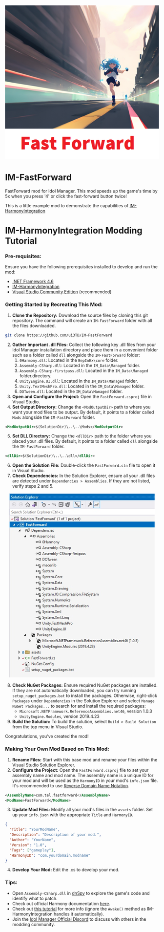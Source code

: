 <p align="center">
  <img src="source/assets/thumb.png?raw=true" />
</p>

# IM-FastForward
FastForward mod for Idol Manager. This mod speeds up the game's time by 5x when you press '4' or click the fast-forward button twice!

This is a little example mod to demonstrate the capabilities of [IM-HarmonyIntegration](https://github.com/ui3TD/IM-HarmonyIntegration)

# IM-HarmonyIntegration Modding Tutorial

### Pre-requisites: 
Ensure you have the following prerequisites installed to develop and run the mod:
- [.NET Framework 4.6](https://dotnet.microsoft.com/en-us/download/dotnet-framework/net46)
- [IM-HarmonyIntegration](https://github.com/ui3TD/IM-HarmonyIntegration)
- [Visual Studio Community Edition](https://visualstudio.microsoft.com/vs/community/) (recommended)

### Getting Started by Recreating This Mod:

1. **Clone the Repository:**
Download the source files by cloning this git repository. The command will create an `IM-FastForward` folder with all the files downloaded.
```bash
git clone https://github.com/ui3TD/IM-FastForward
```
2. **Gather Important .dll Files:**
Collect the following key .dll files from your Idol Manager installation directory and place them in a convenient folder such as a folder called `dll` alongside the `IM-FastForward` folder:
	1. `0Harmony.dll`: Located in the `BepInEx\core` folder.
	2. `Assembly-CSharp.dll`: Located in the `IM_Data\Managed` folder.
	3. `Assembly-CSharp-firstpass.dll`: Located in the `IM_Data\Managed` folder.directory.
	4. `UnityEngine.UI.dll`: Located in the `IM_Data\Managed` folder.
	5. `Unity.TextMeshPro.dll`: Located in the `IM_Data\Managed` folder.
	6. `DOTween.dll`: Located in the `IM_Data\Managed` folder.
3. **Open and Configure the Project:**
Open the `FastForward.csproj` file in Visual Studio.
4. **Set Output Directory:**
Change the `<ModOutputDir>` path to where you want your mod files to be output. By default, it points to a folder called `Mods` alongside the `IM-FastForward` folder.
```xml
<ModOutputDir>$(SolutionDir)\..\..\Mods</ModOutputDir>
```
5. **Set DLL Directory:**
Change the `<dllDir>` path to the folder where you placed your .dll files. By default, it points to a folder called `dll` alongside the `IM-FastForward` folder.
```xml
<dllDir>$(SolutionDir)\..\..\dll</dllDir>
```
6. **Open the Solution File:**
Double-click the `FastForward.sln` file to open it in Visual Studio.
7. **Check Dependencies:**
In the Solution Explorer, ensure all your .dll files are detected under `Dependencies > Assemblies`. If they are not listed, verify steps 2 and 5.
<p align="center">
  <img src="readme%20assets/solution_explorer.jpg?raw=true" />
</p>

8. **Check NuGet Packages:**
 Ensure required NuGet packages are installed. If they are not automatically downloaded, you can try running `setup_nuget_packages.bat` to install the packages. Otherwise, right-click `Packages` under `Dependencies` in the Solution Explorer and select `Manage NuGet Packages...` to search for and install the required packages:
    -   `Microsoft.NETFramework.ReferenceAssemblies.net46`, version 1.0.3
    -   `UnityEngine.Modules`, version 2019.4.23
9. **Build the Solution:**
To build the solution, select `Build > Build Solution` from the top menu in Visual Studio.

Congratulations, you've created the mod!

### Making Your Own Mod Based on This Mod:
1. **Rename Files:**
Start with this base mod and rename your files within the Visual Studio Solution Explorer.
2. **Configure the Project:**
Open the `FastForward.csproj` file to set your assembly name and mod name. The assembly name is a unique ID for your mod and will be used as the `HarmonyID` in your mod's `info.json` file. It's recommended to use [Reverse Domain Name Notation](https://en.wikipedia.org/wiki/Reverse_domain_name_notation).
```xml
<AssemblyName>com.tel.fastforward</AssemblyName>
<ModName>FastForward</ModName>
```
3. **Update Mod Files:**
Modify all your mod's files in the `assets` folder. Set up your `info.json` with the appropriate `Title` and `HarmonyID`.
```json
{
  "Title": "YourModName",
  "Description": "Description of your mod.",
  "Author": "YourName",
  "Version": "1.0",
  "Tags": ["gameplay"],
  "HarmonyID": "com.yourdomain.modname"
}
```
4. **Develop Your Mod:**
Edit the .cs to develop your mod.

### Tips:
- Open `Assembly-CSharp.dll` in [dnSpy](https://github.com/dnSpy/dnSpy/releases/tag/v6.1.8) to explore the game's code and identify what to patch.
- Check out official Harmony documentation [here](https://harmony.pardeike.net/articles/intro.html).
- Check out [this tutorial](https://outward.fandom.com/wiki/Mod_development_guide/Harmony) for more info (ignore the `Awake()` method as IM-HarmonyIntegration handles it automatically).
- Join the [Idol Manager Official Discord](https://discord.com/invite/83ywHbP) to discuss with others in the modding community.
